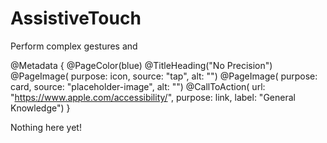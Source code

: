 # AssistiveTouch

Perform complex gestures and  

@Metadata {
    @PageColor(blue)
    @TitleHeading("No Precision")
    @PageImage(
               purpose: icon, 
               source: "tap", 
               alt: "")
    @PageImage(
               purpose: card, 
               source: "placeholder-image", 
               alt: "")
    @CallToAction(
                url: "https://www.apple.com/accessibility/",
                purpose: link, 
                label: "General Knowledge")
}

Nothing here yet!
